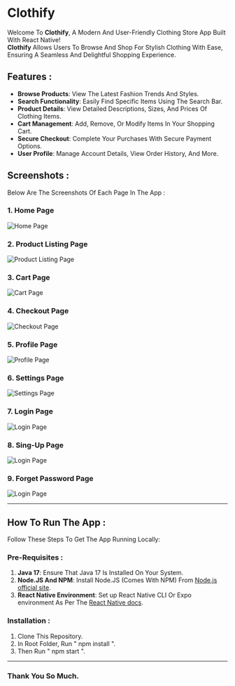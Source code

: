 # Clothify

Welcome To **Clothify**, A Modern And User-Friendly Clothing Store App Built With React Native!  
**Clothify** Allows Users To Browse And Shop For Stylish Clothing With Ease, Ensuring A Seamless And Delightful Shopping Experience.

## Features :

- **Browse Products**: View The Latest Fashion Trends And Styles.  
- **Search Functionality**: Easily Find Specific Items Using The Search Bar.  
- **Product Details**: View Detailed Descriptions, Sizes, And Prices Of Clothing Items.  
- **Cart Management**: Add, Remove, Or Modify Items In Your Shopping Cart.  
- **Secure Checkout**: Complete Your Purchases With Secure Payment Options.  
- **User Profile**: Manage Account Details, View Order History, And More.

## Screenshots :

Below Are The Screenshots Of Each Page In The App :

### 1. **Home Page**  
![Home Page](./screenshots/HOME_SCREEN.png)

### 2. **Product Listing Page**  
![Product Listing Page](./screenshots/PRODUCT_SCREEN.png)

### 3. **Cart Page**  
![Cart Page](./screenshots/CART_SCREEN.png)

### 4. **Checkout Page**  
![Checkout Page](./screenshots/PAYMENT_SCREEN.png)

### 5. **Profile Page**  
![Profile Page](./screenshots/ACCOUNT_SCREEN.png)

### 6. **Settings Page**  
![Settings Page](./screenshots/SETTINGS_SCREEN.png)

### 7. **Login Page**  
![Login Page](./screenshots/LOGIN_SCREEN.png)

### 8. **Sing-Up Page**  
![Login Page](./screenshots/SIGN_UP_SCREEN.png)

### 9. **Forget Password Page**  
![Login Page](./screenshots/FORGET_PASSWORD_SCREEN.png)

---

## How To Run The App :

Follow These Steps To Get The App Running Locally:

### Pre-Requisites :

1. **Java 17**: Ensure That Java 17 Is Installed On Your System.  
2. **Node.JS And NPM**: Install Node.JS (Comes With NPM) From [Node.js official site](https://nodejs.org/).  
3. **React Native Environment**: Set up React Native CLI Or Expo environment As Per The [React Native docs](https://reactnative.dev/docs/environment-setup).

### Installation :

1. Clone This Repository.
2. In Root Folder, Run " npm install ".
3. Then Run " npm start ".

---

### Thank You So Much.
